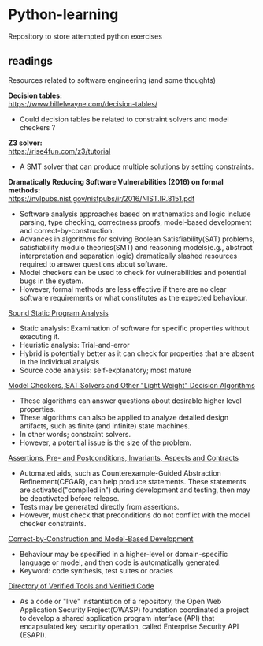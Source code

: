 # Python-learning
Repository to store attempted python exercises

## readings
Resources related to software engineering (and some thoughts)

<b> Decision tables:</b>  
https://www.hillelwayne.com/decision-tables/ 
- Could decision tables be related to constraint solvers and model checkers ? 

<b> Z3 solver: </b>  
https://rise4fun.com/z3/tutorial 
- A SMT solver that can produce multiple solutions by setting constraints.  

<b> Dramatically Reducing Software Vulnerabilities (2016) on formal methods:</b>  
https://nvlpubs.nist.gov/nistpubs/ir/2016/NIST.IR.8151.pdf  
- Software analysis approaches based on mathematics and logic include parsing, type checking, correctness proofs, model-based development and correct-by-construction.  
- Advances in algorithms for solving Boolean Satisfiability(SAT) problems, satisfiability modulo theories(SMT) and reasoning models(e.g., abstract interpretation and separation logic) dramatically slashed resources required to answer questions about software.  
- Model checkers can be used to check for vulnerabilities and potential bugs in the system.  
- However, formal methods are less effective if there are no clear software requirements or what constitutes as the expected behaviour.  

<ins>Sound Static Program Analysis</ins>
- Static analysis: Examination of software for specific properties without executing it.  
- Heuristic analysis: Trial-and-error  
- Hybrid is potentially better as it can check for properties that are absent in the individual analysis  
- Source code analysis: self-explanatory; most mature  

<ins> Model Checkers, SAT Solvers and Other "Light Weight" Decision Algorithms</ins>  
- These algorithms can answer questions about desirable higher level properties.  
- These algorithms can also be applied to analyze detailed design artifacts, such as finite (and infinite) state machines.  
- In other words; constraint solvers.  
- However, a potential issue is the size of the problem.  

<ins> Assertions, Pre- and Postconditions, Invariants, Aspects and Contracts</ins>  
- Automated aids, such as Counterexample-Guided Abstraction Refinement(CEGAR), can help produce statements. These statements are activated("compiled in") during development and testing, then may be deactivated before release.  
- Tests may be generated directly from assertions.  
- However, must check that preconditions do not conflict with the model checker constraints.  

<ins> Correct-by-Construction and Model-Based Development</ins>
- Behaviour may be specified in a higher-level or domain-specific language or model, and then code is automatically generated.  
- Keyword: code synthesis, test suites or oracles  

<ins> Directory of Verified Tools and Verified Code</ins>
- As a code or "live" instantiation of a repository, the Open Web Application Security Project(OWASP) foundation coordinated a project to develop a shared application program interface (API) that encapsulated key security operation, called Enterprise Security API (ESAPI).
